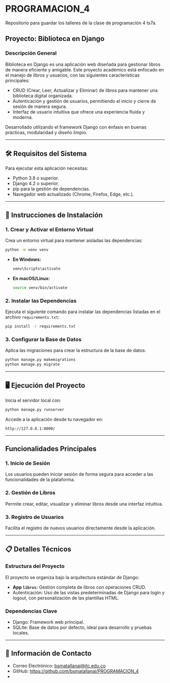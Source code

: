 # PROGRAMACION_4
Repositorio para guardar los talleres de la clase de programación 4 ts7a.  

##  Proyecto: Biblioteca en Django  

### Descripción General  
Biblioteca en Django es una aplicación web diseñada para gestionar libros de manera eficiente y amigable. Este proyecto académico está enfocado en el manejo de libros y usuarios, con las siguientes características principales:  
- CRUD (Crear, Leer, Actualizar y Eliminar) de libros para mantener una biblioteca digital organizada.  
- Autenticación y gestión de usuarios, permitiendo el inicio y cierre de sesión de manera segura.  
- Interfaz de usuario intuitiva que ofrece una experiencia fluida y moderna.  

Desarrollado utilizando el framework Django con énfasis en buenas prácticas, modularidad y diseño limpio.  

---  

## 🛠️ Requisitos del Sistema  
Para ejecutar esta aplicación necesitas:  
- Python 3.8 o superior.  
- Django 4.2 o superior.  
- pip para la gestión de dependencias.  
- Navegador web actualizado (Chrome, Firefox, Edge, etc.).  

---  

## 🚀 Instrucciones de Instalación  


### 1. Crear y Activar el Entorno Virtual  
Crea un entorno virtual para mantener aisladas las dependencias:  
```bash  
python -m venv venv  
```  

- **En Windows:**  
  ```bash  
  venv\Scripts\activate  
  ```  
- **En macOS/Linux:**  
  ```bash  
  source venv/bin/activate  
  ```  

### 2. Instalar las Dependencias  
Ejecuta el siguiente comando para instalar las dependencias listadas en el archivo `requirements.txt`:  
```bash  
pip install -r requirements.txt  
```  

### 3. Configurar la Base de Datos  
Aplica las migraciones para crear la estructura de la base de datos:  
```bash  
python manage.py makemigrations  
python manage.py migrate  
```  

---  

## 🖥️ Ejecución del Proyecto  
Inicia el servidor local con:  
```bash  
python manage.py runserver  
```  
Accede a la aplicación desde tu navegador en:  
```plaintext  
http://127.0.0.1:8000/  
```  

---  

## Funcionalidades Principales  

### 1. Inicio de Sesión 
Los usuarios pueden iniciar sesión de forma segura para acceder a las funcionalidades de la plataforma.  

### 2. Gestión de Libros 
Permite crear, editar, visualizar y eliminar libros desde una interfaz intuitiva.  

### 3. Registro de Usuarios
Facilita el registro de nuevos usuarios directamente desde la aplicación.  

---  

## 📋 Detalles Técnicos  

### Estructura del Proyecto  
El proyecto se organiza bajo la arquitectura estándar de Django:  
- **App `libros`:** Gestión completa de libros con operaciones CRUD.  
- Autenticación: Uso de las vistas predeterminadas de Django para login y logout, con personalización de las plantillas HTML.  

### Dependencias Clave  
- Django: Framework web principal.  
- SQLite: Base de datos por defecto, ideal para desarrollo y pruebas locales.  

---  

## 📧 Información de Contacto  

- Correo Electrónico: bsmatallanaj@itc.edu.co  
- GitHub: https://github.com/bsmatallanaj/PROGRAMACION_4
-  
